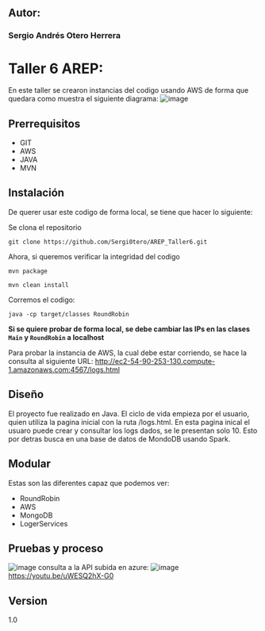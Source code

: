
## Autor:
### Sergio Andrés Otero Herrera

# Taller 6 AREP:
En este taller se crearon instancias del codigo usando AWS de forma que quedara como muestra el siguiente diagrama:
![image](https://user-images.githubusercontent.com/98189066/224490598-ff3774c4-5df4-4af9-87fa-658a4e1071cb.png)



## Prerrequisitos
- GIT
- AWS
- JAVA
- MVN

## Instalación
De querer usar este codigo de forma local, se tiene que hacer lo siguiente:

Se clona el repositorio

```
git clone https://github.com/Sergi0tero/AREP_Taller6.git
```

Ahora, si queremos verificar la integridad del codigo

```
mvn package
```
```
mvn clean install
```
Corremos el codigo:
```
java -cp target/classes RoundRobin
```
**Si se quiere probar de forma local, se debe cambiar las IPs en las clases ```Main``` y ```RoundRobin``` a localhost**

Para probar la instancia de AWS, la cual debe estar corriendo, se hace la consulta al siguiente URL: 
http://ec2-54-90-253-130.compute-1.amazonaws.com:4567/logs.html

## Diseño
El proyecto fue realizado en Java. El ciclo de vida empieza por el usuario, quien utiliza la pagina inicial con la ruta /logs.html. En esta pagina inical el usuaro puede crear y consultar los logs dados, se le presentan solo 10. Esto por detras busca en una base de datos de MondoDB usando Spark.

## Modular
Estas son las diferentes capaz que podemos ver:
- RoundRobin
- AWS
- MongoDB
- LogerServices

## Pruebas y proceso

![image](https://user-images.githubusercontent.com/98189066/226756018-a16843a6-cf0c-40a4-b616-92428abec9a6.png)
consulta a la API subida en azure:
![image](https://user-images.githubusercontent.com/98189066/226789647-9e201cb9-9978-41ff-8710-9b0fdf0b92f7.png)
https://youtu.be/uWESQ2hX-G0

## Version
1.0

